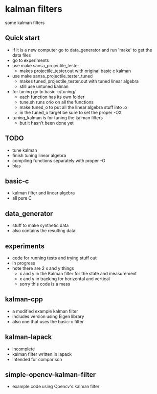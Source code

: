 # kalman filters
some kalman filters

## Quick start
  * If it is a new computer go to data_generator and run 'make' to get the data files
  * go to experiments
  * use make sansa_projectile_tester
    * makes projectile_tester.out with original basic c kalman
  * use make sansa_projectile_tester_tuned
    * makes tuned_projectile_tester.out with tuned linear algebra
    * still use untuned kalman
  * for tuning go to basic-c/tuning/
    * each function has its own folder
    * tune.sh runs orio on all the functions
    * make tuned_o to put all the linear algebra stuff into .o
    * in the tuned_o target be sure to set the proper -OX
  * tuning_kalman is for tuning the kalman filters
    * but it hasn't been done yet


## TODO
  * tune kalman
  * finish tuning linear algebra
  * compiling functions separately with proper -O
  * blas

## basic-c
  * kalman filter and linear algebra
  * all pure C

## data_generator
  * stuff to make synthetic data
  * also contains the resulting data

## experiments
  * code for running tests and trying stuff out
  * in progress
  * note there are 2 x and y things
    * x and y in the Kalman filter for the state and measurement
    * x and y in tracking for horizontal and vertical
    * sorry this code is a mess

## kalman-cpp
  * a modified example kalman filter
  * includes version using Eigen library
  * also one that uses the basic-c filter

## kalman-lapack
  * incomplete
  * kalman filter written in lapack
  * intended for comparison

## simple-opencv-kalman-filter
  * example code using Opencv's kalman filter

